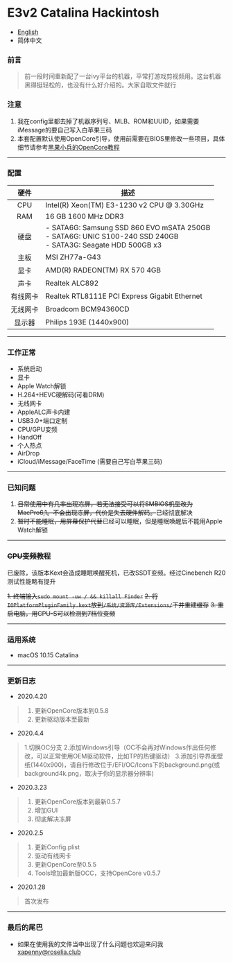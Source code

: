 

# E3v2 Catalina Hackintosh

- [English](https://github.com/xapenny/E3v2-Catalina-Hackintosh-setup/README_EN.md)
- 简体中文

### 前言

> 前一段时间重新配了一台ivy平台的机器，平常打游戏剪视频用。这台机器黑得挺轻松的，也没有什么好介绍的。大家自取文件就行

### 注意

1. 我在config里都去掉了机器序列号、MLB、ROM和UUID，如果需要iMessage的要自己写入白苹果三码
2. 本套配置默认使用OpenCore引导，使用前需要在BIOS里修改一些项目，具体细节请参考[黑果小兵的OpenCore教程](https://blog.daliansky.net/OpenCore-BootLoader.html)

---

### 配置

|   硬件   | 描述                                                         |
| :------: | ------------------------------------------------------------ |
|   CPU    | Intel(R) Xeon(TM) E3-1230 v2 CPU @ 3.30GHz                   |
|   RAM    | 16 GB 1600 MHz DDR3                                          |
|   硬盘   | - SATA6G: Samsung SSD 860 EVO mSATA 250GB <br/>- SATA6G: UNIC S100-240 SSD 240GB<br/>- SATA3G: Seagate HDD 500GB x3 |
|   主板   | MSI ZH77a-G43                                                |
|   显卡   | AMD(R) RADEON(TM) RX 570 4GB                                 |
|   声卡   | Realtek ALC892                                               |
| 有线网卡 | Realtek RTL8111E PCI Express Gigabit Ethernet                |
| 无线网卡 | Broadcom BCM94360CD                                          |
|  显示器  | Philips 193E (1440x900)                                      |

---

### 工作正常

- 系统启动
- 显卡
- Apple Watch解锁
- H.264+HEVC硬解码(可看DRM)
- 无线网卡
- AppleALC声卡内建
- USB3.0+端口定制
- CPU/GPU变频
- HandOff
- 个人热点
- AirDrop
- iCloud/iMessage/FaceTime (需要自己写白苹果三码)

---

### 已知问题

1. ~~日常使用中有几率出现冻屏，若无法接受可以将SMBIOS机型改为MacPro6,1。不会出现冻屏，代价是失去硬件解码。~~已经彻底解决
3. ~~暂时不能睡眠，用屏幕保护代替~~已经可以睡眠，但是睡眠唤醒后不能用Apple Watch解锁

---

### ~~CPU变频教程~~

已废除，该版本Kext会造成睡眠唤醒死机，已改SSDT变频。经过Cinebench R20测试性能略有提升

~~1. 终端输入`sudo mount -uw / && killall Finder`~~
~~2. 将`IOPlatformPluginFamily.kext`放到`/系统/资源库/Extensions/`下并重建缓存~~
~~3. 重启电脑，用CPU-S可以检测到7档位变频~~

---

### 适用系统

- macOS 10.15 Catalina

---

### 更新日志

- 2020.4.20

> 1. 更新OpenCore版本到0.5.8
> 2. 更新驱动版本至最新

- 2020.4.4

> 1.切换OC分支
> 2.添加Windows引导（OC不会再对Windows作出任何修改，可以正常使用OEM驱动软件，比如TP的热键驱动）
> 3.添加引导界面壁纸(1440x900)，请自行修改位于/EFI/OC/Icons下的background.png(或background4k.png，取决于你的显示器分辨率)

- 2020.3.23
> 1. 更新OpenCore版本到最新0.5.7
> 2. 增加GUI
> 3. 彻底解决冻屏

- 2020.2.5

> 1. 更新Config.plist
> 2. 驱动有线网卡
> 3. 更新OpenCore至0.5.5
> 4. Tools增加最新版OCC，支持OpenCore v0.5.7


- 2020.1.28

> 首次发布

---

### 最后的尾巴

- 如果在使用我的文件当中出现了什么问题也欢迎来问我<xapenny@roselia.club>
